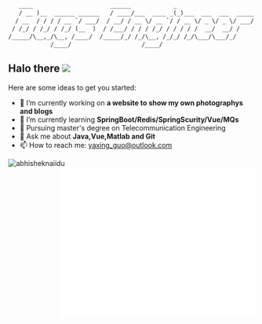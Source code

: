 ```
   ____                      ______            _                     
   / __ )__  ______ ______   / ____/___  ____ _(_)___  ___  ___  _____
  / __  / / / / __ `/ ___/  / __/ / __ \/ __ `/ / __ \/ _ \/ _ \/ ___/
 / /_/ / /_/ / /_/ (__  )  / /___/ / / / /_/ / / / / /  __/  __/ /    
/_____/\__,_/\__, /____/  /_____/_/ /_/\__, /_/_/ /_/\___/\___/_/     
            /____/                    /____/                           
```
## Halo there <a href="https://www.gautamkrishnar.com/"><img src="https://media.giphy.com/media/hvRJCLFzcasrR4ia7z/giphy.gif" width="5%"></a>


<!-- **Hawks-eat-nothing/Hawks-eat-nothing** is a ✨ _special_ ✨ repository because its `README.md` (this file) appears on your GitHub profile. -->

Here are some ideas to get you started:

- 🔭 I’m currently working on **a website to show my own photographys and blogs**
- 🌱 I’m currently learning **SpringBoot/Redis/SpringScurity/Vue/MQs**
- 🚗 Pursuing master's degree on Telecommunication Engineering
- 💬 Ask me about **Java,Vue,Matlab and Git**
- 📫 How to reach me: yaxing_guo@outlook.com

<div style="flex">

<p align="left"> <img src="https://github-readme-stats.vercel.app/api?username=Hawks-eat-nothing&show_icons=true&theme=gotham" alt="abhisheknaiidu" />
<img align="right" src="/github-metrics.svg" alt="Metrics" width="400">
</div>






